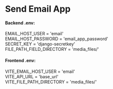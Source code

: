 # Send Email App

#### Backend .env:
EMAIL_HOST_USER = 'email'\
EMAIL_HOST_PASSWORD = 'email_app_password'\
SECRET_KEY = 'django-secretkey'\
FILE_PATH_FIELD_DIRECTORY = 'media_files/'

#### Frontend .env:
VITE_EMAIL_HOST_USER = 'email'\
VITE_API_URL = 'base_url'\
VITE_FILE_PATH_DIRECTORY = 'media_files/'
